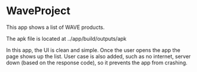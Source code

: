 # WaveProject
This app shows a list of WAVE products.

The apk file is located at ../app/build/outputs/apk

In this app, the UI is clean and simple. Once the user opens the app the page shows up the list.
User case is also added, such as no internet, server down (based on the response code), so it prevents the app from crashing.
